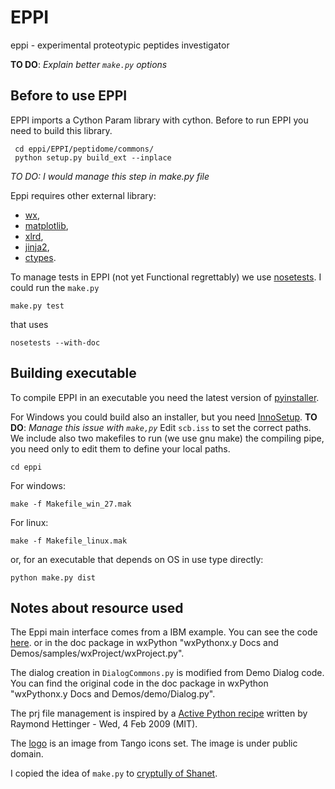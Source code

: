 # EPPI

 eppi - experimental proteotypic peptides investigator

**TO DO**: *Explain better `make.py` options* 

## Before to use EPPI
EPPI imports a Cython Param library with cython. Before to run EPPI you need to build this library.

     cd eppi/EPPI/peptidome/commons/
     python setup.py build_ext --inplace

*TO DO: I would manage this step in make.py file*

Eppi requires other external library:
 - [wx](http://wxpython.org/),
 - [matplotlib](http://matplotlib.org/),
 - [xlrd](http://www.python-excel.org/),
 - [jinja2](http://jinja.pocoo.org/),
 - [ctypes](https://docs.python.org/2/library/ctypes.html).

To manage tests in EPPI (not yet Functional regrettably) we use [nosetests](https://nose.readthedocs.org/en/latest/).
I could run the `make.py`

    make.py test

that uses 

    nosetests --with-doc

## Building executable
To compile EPPI in an executable you need the latest version of
[pyinstaller](https://github.com/pyinstaller/pyinstaller/wiki).

For Windows you could build also an installer, but you need
[InnoSetup](http://www.jrsoftware.org/isinfo.php).
**TO DO**: *Manage this issue with `make,py`*
Edit `scb.iss` to set the correct paths.
We include also two makefiles to run (we use gnu make) the compiling pipe,
you need only to edit them to define your local paths.

    cd eppi

For windows:

    make -f Makefile_win_27.mak

For linux:

    make -f Makefile_linux.mak

or, for an executable that depends on OS in use type directly:

    python make.py dist

## Notes about resource used

The Eppi main interface comes from a IBM example. You can see the code [here](http://wiki.wxpython.org/WxProject).
or in the doc package in wxPython
"wxPythonx.y Docs and Demos/samples/wxProject/wxProject.py".

The dialog creation in `DialogCommons.py` is modified from Demo Dialog code. You can find the original code in the doc package in wxPython
"wxPythonx.y Docs and Demos/demo/Dialog.py".

The prj file management is inspired by a [Active Python recipe](http://code.activestate.com/recipes/576642/)
written by Raymond Hettinger - Wed, 4 Feb 2009 (MIT).

The [logo](https://commons.wikimedia.org/wiki/Tango_icons#mediaviewer/File:Face-glasses.svg)
is an image from Tango icons set.
The image is under public domain.

I copied the idea of `make.py` to [cryptully of Shanet](https://github.com/shanet/Cryptully/blob/master/make.py).


